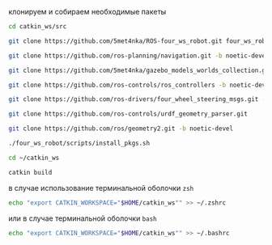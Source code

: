 клонируем и собираем необходимые пакеты

```bash
cd catkin_ws/src
```

```bash
git clone https://github.com/5met4nka/ROS-four_ws_robot.git four_ws_robot
```

```bash
git clone https://github.com/ros-planning/navigation.git -b noetic-devel
```

```bash
git clone https://github.com/5met4nka/gazebo_models_worlds_collection.git -b main
```

```bash
git clone https://github.com/ros-controls/ros_controllers -b noetic-devel
```

```bash
git clone https://github.com/ros-drivers/four_wheel_steering_msgs.git -b master
```

```bash
git clone https://github.com/ros-controls/urdf_geometry_parser.git
```

```bash
git clone https://github.com/ros/geometry2.git -b noetic-devel
```

```bash
./four_ws_robot/scripts/install_pkgs.sh
```

```bash
cd ~/catkin_ws
```

```bash
catkin build
```

в случае использование терминальной оболочки `zsh`

```bash
echo "export CATKIN_WORKSPACE="$HOME/catkin_ws"" >> ~/.zshrc
```

или в случае терминальной оболочки `bash`

```bash
echo "export CATKIN_WORKSPACE="$HOME/catkin_ws"" >> ~/.bashrc
```